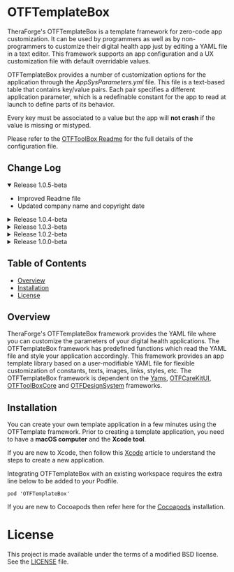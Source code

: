 # OTFTemplateBox

TheraForge's OTFTemplateBox is a template framework for zero-code app customization. It can be used by programmers as well as by non-programmers to customize their digital health app just by editing a YAML file in a text editor.
This framework supports an app configuration and a UX customization file with default overridable values.

OTFTemplateBox provides a number of customization options for the application through the *AppSysParameters.yml* file. This file is a text-based table that contains key/value pairs. Each pair specifies a different application parameter, which is a redefinable constant for the app to read at launch to define parts of its behavior.

Every key must be associated to a value but the app will **not crash** if the value is missing or mistyped.

Please refer to the [OTFToolBox Readme](../../../OTFToolBox/blob/main/README.md) for the full details of the configuration file.

## Change Log
<details open>
<summary>Release 1.0.5-beta</summary>
  <ul>
    <li>Improved Readme file</li>
    <li>Updated company name and copyright date</li>
  </ul>
</details>

<details>
<summary>Release 1.0.4-beta</summary>
  <ul>
    <li>Added the new OTFDesignSystem pod</li>
    <li>Added the watchOS target</li>
  </ul>
</details>

<details >
<summary>Release 1.0.3-beta</summary>
  <ul>
    <li>Added new OTFUtilities pod</li>
    <li>Added watchOS support</li>
  </ul>
</details>

<details >
<summary>Release 1.0.2-beta</summary>
<ul>
<li>Updated the dependecies of the internal pods to better compensate the Care and Health flags in schemes</li>
</ul>
</details>

<details>
<summary>Release 1.0.0-beta</summary>
<ul>
<li>First beta release of the pods</li>
</ul>
</details>

## Table of Contents
* [Overview](#Overview)
* [Installation](#Installation)
* [License](#License)

## Overview <a name="Overview"></a>
TheraForge's OTFTemplateBox framework provides the YAML file where you can customize the parameters of your digital health applications.
The OTFTemplateBox framework has predefined functions which read the YAML file and style your application accordingly. This framework provides an app template library based on a user-modifiable YAML file for flexible customization of constants, texts, images, links, styles, etc.
The OTFTemplateBox framework is dependent on the [Yams](https://github.com/jpsim/Yams), [OTFCareKitUI](../../../OTFCareKit), [OTFToolBoxCore](../../../OTFToolBox) and [OTFDesignSystem](../../../OTFDesignSystem) frameworks.

## Installation <a name="Installation"></a>

You can create your own template application in a few minutes using the OTFTemplate framework. Prior to creating a template application, you need to have a **macOS computer** and the **Xcode tool**.

If you are new to Xcode, then follow this [Xcode](https://developer.apple.com/documentation/xcode/creating-an-xcode-project-for-an-app) article to understand the steps to create a new application. 

Integrating OTFTemplateBox with an existing workspace requires the extra line below to be added to your Podfile.

```
pod 'OTFTemplateBox'
```

If you are new to Cocoapods then refer here for the [Cocoapods](https://guides.cocoapods.org/using/using-cocoapods.html) installation.

# License <a name="License"></a>

This project is made available under the terms of a modified BSD license. See the [LICENSE](LICENSE.md) file.
